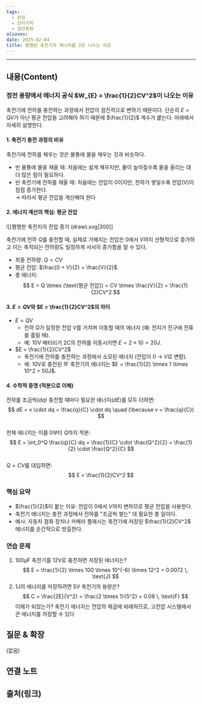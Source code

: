 ```yaml
---
tags:
  - 완성
  - 전자기학
  - 정전용량
aliases: 
date: 2025-02-04
title: 평행판 축전기의 에너지를 2로 나누는 이유
---
```


---

## 내용(Content)

### 정전 용량에서 에너지 공식 $W_{E} = \frac{1}{2}CV^2$이 나오는 이유

축전기에 전하를 충전하는 과정에서 전압이 점진적으로 변하기 때문이다. 단순히 $E = QV$가 아닌 평균 전압을 고려해야 하기 때문에 $\frac{1}{2}$ 계수가 붙는다. 아래에서 자세히 설명한다.

#### 1. 축전기 충전 과정의 비유
축전기에 전하를 채우는 것은 물통에 물을 채우는 것과 비슷하다.  
- 빈 물통에 물을 채울 때: 처음에는 쉽게 채우지만, 물이 높아질수록 물을 올리는 데 더 많은 힘이 필요하다.  
- 빈 축전기에 전하를 채울 때: 처음에는 전압이 0이지만, 전하가 쌓일수록 전압(V)이 점점 증가한다.  
  → 따라서 평균 전압을 계산해야 한다

#### 2. 에너지 계산의 핵심: 평균 전압

![[평행판 축전지의 전압 증가 (draw).svg|300]]

축전기에 전하 $Q$를 충전할 때, 실제로 가해지는 전압은 0에서 $V$까지 선형적으로 증가하고 이는 축적되는 전하량도 일정하게 서서히 증가함을 알 수 있다.
- 최종 전하량: $Q = CV$  
- 평균 전압: $\frac{0 + V}{2} = \frac{V}{2}$  
- 총 에너지:  
  $$
  E = Q \times (\text{평균 전압}) = CV \times \frac{V}{2} = \frac{1}{2}CV^2
  $$
#### 3. $E = QV$와 $E = \frac{1}{2}CV^2$의 차이
- $E = QV$  
  - 전하 $Q$가 일정한 전압 $V$를 거치며 이동할 때의 에너지 (예: 전지가 전구에 전류를 흘릴 때).  
  - 예: 10V 배터리가 2C의 전하를 이동시키면 $E = 2 \times 10 = 20J$.  
- $E = \frac{1}{2}CV^2$  
  - 축전기에 전하를 충전하는 과정에서 소모된 에너지 (전압이 0 → $V$로 변함).  
  - 예: 10V로 충전된 1F 축전기의 에너지는 $E = \frac{1}{2} \times 1 \times 10^2 = 50J$.

#### 4. 수학적 증명 (적분으로 이해)
전하를 조금씩($dq$) 충전할 때마다 필요한 에너지($dE$)를 모두 더하면:  
$$
dE = v \cdot dq = \frac{q}{C} \cdot dq \quad (\because v = \frac{q}{C})
$$  
전체 에너지는 이를 0부터 $Q$까지 적분:  
$$
E = \int_0^Q \frac{q}{C} dq = \frac{1}{C} \cdot \frac{Q^2}{2} = \frac{1}{2} \cdot \frac{Q^2}{C}
$$  
$Q = CV$를 대입하면:  
$$
E = \frac{1}{2}CV^2
$$

### 핵심 요약
- $\frac{1}{2}$이 붙는 이유: 전압이 0에서 $V$까지 변하므로 평균 전압을 사용한다.  
- 축전기 에너지는 충전 과정에서 전하를 "조금씩 쌓는" 데 필요한 총 일이다.  
- 예시: 자동차 점화 장치나 카메라 플래시는 축전기에 저장된 $\frac{1}{2}CV^2$ 에너지를 순간적으로 방출한다.

### 연습 문제
1. 100μF 축전기를 12V로 충전하면 저장된 에너지는?  
   $$
   E = \frac{1}{2} \times 100 \times 10^{-6} \times 12^2 = 0.0072 \, \text{J}
   $$  
2. 1J의 에너지를 저장하려면 5V 축전기의 용량은?  
   $$
   C = \frac{2E}{V^2} = \frac{2 \times 1}{5^2} = 0.08 \, \text{F}
   $$
이해가 되었는가? 축전기 에너지는 전압의 제곱에 비례하므로, 고전압 시스템에서 큰 에너지를 저장할 수 있다

## 질문 & 확장

(없음)

## 연결 노트

## 출처(링크)






